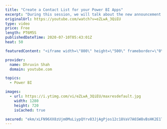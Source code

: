 ```yaml
---
title: "Create a Contact List for your Power BI Apps"
excerpt: "During this session, we will talk about the new announcement by Microsoft for creating a Contact List for your Power BI Apps.  First, we will talk about different available options for the Contact list creation of the App. We will use the App Publisher name as a Contact list as well as we will use Workspace’s"
originalUrl: https://youtube.com/watch?v=eZLwA_3QiEU
type: video
price: Free
length: PT6M5S
publishedDateTime: 2020-07-10T05:43:01Z
heat: 50

featuredContent: "<iframe width=\"800\" height=\"500\" frameborder=\"0\" src=\"https://www.youtube.com/embed/eZLwA_3QiEU\" allow=\"accelerometer; autoplay; encrypted-media; gyroscope; picture-in-picture\" allowfullscreen></iframe>"

provider:
  name: Dhruvin Shah
  domain: youtube.com

topics:
  - Power BI

images:
  - url: https://i.ytimg.com/vi/eZLwA_3QiEU/maxresdefault.jpg
    width: 1280
    height: 720
    isCached: true

secured: "ekm/xLFN96XX8zUjm0MuLiypQYrv83JjAgPjos12c18VaV7A6SW8vBsHK2E1TVvgT8pnHO9lm2v1kpMB1yxYfVuiG59oEomNxW42JYiY7GE9I11BHd4zrIMVtdraKEuJqmZUsGt+nQcHfgbUl4tTAEJqi1a23tY+E/AiJZh0eqatXq9fCbFXr5S5l1eruMUHtd44PGtVUHbHDvito76OQNmtedrgDFZDJjxFBmYGVJW48HZGwyYcXHiojyv7Z2o7epl4JJnEwwzBwtDmagYrCQet+SYqjP7j3siGt4cXEUuwJGuP3ueRnpnzFbmKO2r182/7vnOrKpa77mBnicSGrK2BDaQxM73SWyQ+IL1AI1GUmgf5EamkF2gkRsTRzNYgyyVtDEpoKB7Ww3iyUu5SySjGQ5A1GcVjjBwN+EQwLzg=;N+G9fpVMW5iFtw9LvO+I/Q=="
---
```


